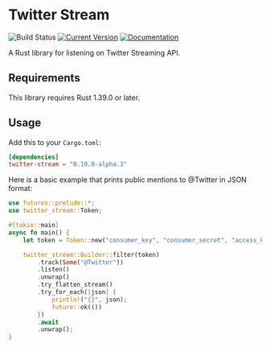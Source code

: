 # Twitter Stream

![Build Status](https://github.com/tesaguri/twitter-stream-rs/workflows/CI/badge.svg)
[![Current Version](https://img.shields.io/crates/v/twitter-stream.svg)](https://crates.io/crates/twitter-stream)
[![Documentation](https://docs.rs/twitter-stream/badge.svg)](https://docs.rs/twitter-stream/)

A Rust library for listening on Twitter Streaming API.

## Requirements

This library requires Rust 1.39.0 or later.

## Usage

Add this to your `Cargo.toml`:

```toml
[dependencies]
twitter-stream = "0.10.0-alpha.3"
```

Here is a basic example that prints public mentions to @Twitter in JSON format:

```rust
use futures::prelude::*;
use twitter_stream::Token;

#[tokio::main]
async fn main() {
    let token = Token::new("consumer_key", "consumer_secret", "access_key", "access_secret");

    twitter_stream::Builder::filter(token)
        .track(Some("@Twitter"))
        .listen()
        .unwrap()
        .try_flatten_stream()
        .try_for_each(|json| {
            println!("{}", json);
            future::ok(())
        })
        .await
        .unwrap();
}
```

